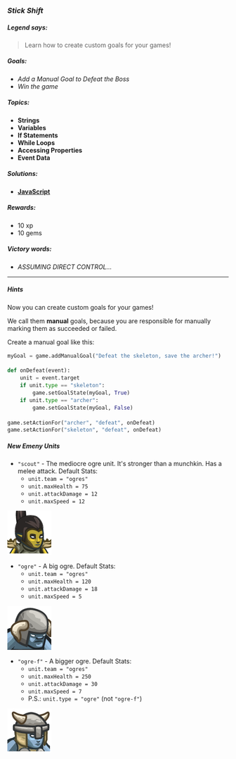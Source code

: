 ### _Stick Shift_

##### _Legend says:_
> Learn how to create custom goals for your games!

##### _Goals:_
+ _Add a Manual Goal to Defeat the Boss_
+ _Win the game_

##### _Topics:_
+ **Strings**
+ **Variables**
+ **If Statements**
+ **While Loops**
+ **Accessing Properties**
+ **Event Data**

##### _Solutions:_
+ **[JavaScript](stickShift.js)**

##### _Rewards:_
+ 10 xp
+ 10 gems

##### _Victory words:_
+ _ASSUMING DIRECT CONTROL..._

___

##### _Hints_

Now you can create custom goals for your games!

We call them **manual** goals, because you are responsible for manually marking them as succeeded or failed.

Create a manual goal like this:

```python
myGoal = game.addManualGoal("Defeat the skeleton, save the archer!")

def onDefeat(event):
    unit = event.target
    if unit.type == "skeleton":
        game.setGoalState(myGoal, True)
    if unit.type == "archer":
        game.setGoalState(myGoal, False)

game.setActionFor("archer", "defeat", onDefeat)
game.setActionFor("skeleton", "defeat", onDefeat)
```

##### _New Emeny Units_

+ `"scout"` -  The mediocre ogre unit. It's stronger than a munchkin. Has a melee attack. Default Stats:
    + `unit.team = "ogres"`
    + `unit.maxHealth = 75`
    + `unit.attackDamage = 12`
    + `unit.maxSpeed = 12`

![](img/scout.png)

+ `"ogre"` -  A big ogre. Default Stats:
    + `unit.team = "ogres"`
    + `unit.maxHealth = 120`
    + `unit.attackDamage = 18`
    + `unit.maxSpeed = 5`

![](img/ogre.png)

+ `"ogre-f"` -  A bigger ogre. Default Stats:
    + `unit.team = "ogres"`
    + `unit.maxHealth = 250`
    + `unit.attackDamage = 30`
    + `unit.maxSpeed = 7`
    + P.S.: `unit.type = "ogre"` (not `"ogre-f"`)

![](img/ogref.png)
